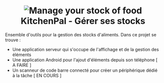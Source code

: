<h1 align="center">
  <br>
  <a><img src="https://next.ouranos.ovh/index.php/apps/files_sharing/publicpreview/njMYLHCeeKza3Zb?file=/&fileId=33308&x=1920&y=1080&a=true&etag=6351adead8e45519c4bfffb8c1e3b7d2" alt="Manage your stock of food"></a>
  <br>
  KitchenPal - Gérer ses stocks
  <br>
</h1>

Ensemble d'outils pour la gestion des stocks d'aliments. Dans ce projet se trouve : 
- Une application serveur qui s'occupe de l'affichage et de la gestion des éléments
- Une application Android pour l'ajout d'éléments depuis son téléphone [ A FAIRE ]
- Un scanneur de code barre connecté pour créer un périphérique dédié à la tâche [ EN COURS ]